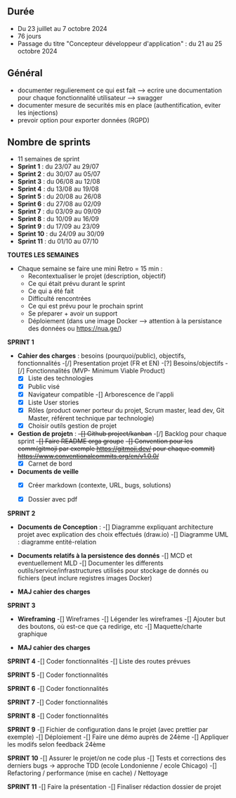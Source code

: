 ## Durée
  - Du 23 juillet au 7 octobre 2024
  - 76 jours
  - Passage du titre "Concepteur développeur d'application" : du 21 au 25 octobre 2024


## Général
  - documenter regulierement ce qui est fait --> ecrire une documentation pour chaque fonctionnalité utilisateur  --> swagger
  - documenter mesure de securités mis en place (authentification, eviter les injections)
  - prevoir option pour exporter données (RGPD)


## Nombre de sprints
  - 11 semaines de sprint
  - **Sprint 1** : du 23/07 au 29/07
  - **Sprint 2** : du 30/07 au 05/07
  - **Sprint 3** : du 06/08 au 12/08
  - **Sprint 4** : du 13/08 au 19/08
  - **Sprint 5** : du 20/08 au 26/08
  - **Sprint 6** : du 27/08 au 02/09
  - **Sprint 7** : du 03/09 au 09/09
  - **Sprint 8** : du 10/09 au 16/09
  - **Sprint 9** : du 17/09 au 23/09
  - **Sprint 10** : du 24/09 au 30/09
  - **Sprint 11** : du 01/10 au 07/10


**TOUTES LES SEMAINES**
  - Chaque semaine se faire une mini Retro = 15 min :
    - Recontextualiser le projet (description, objectif)
    - Ce qui était prévu durant le sprint
    - Ce qui a été fait
    - Difficulté rencontrées
    - Ce qui est prévu pour le prochain sprint
    - Se pŕeparer + avoir un support
    - Déploiement (dans une image Docker --> attention à la persistance des données ou https://nua.ge/)


**SPRINT 1**
  - **Cahier des charges** : besoins (pourquoi/public), objectifs, fonctionnalités
    -[/] Presentation projet (FR et EN)
    -[?] Besoins/objectifs
    -[/] Fonctionnalités (MVP- Minimum Viable Product)
    -[X] Liste des technologies
    -[X] Public visé
    -[X] Navigateur compatible
    -[] Arborescence de l'appli
    -[X] Liste User stories
    -[X] Rôles (product owner porteur du projet, Scrum master, lead dev, Git Master, référent technique par technologie)
    -[X] Choisir outils gestion de projet

  - **Gestion de projetn** :
    ~~-[] Github project/kanban~~
    -[/] Backlog pour chaque sprint
    ~~-[] Faire README orga groupe~~
    ~~-[] Convention pour les comm(gitmoji par exemple https://gitmoji.dev/ pour chaque commit) https://www.conventionalcommits.org/en/v1.0.0/~~
    -[X] Carnet de bord

  - **Documents de veille**
    -[X] Créer markdown (contexte, URL, bugs, solutions)
    -[X] Dossier avec pdf


**SPRINT 2**
  - **Documents de Conception** :
    -[] Diagramme expliquant architecture projet avec explication des choix effectués (draw.io)
    -[] Diagramme UML : diagramme entité-relation

  - **Documents relatifs à la persistence des donnés**
    -[] MCD et eventuellement MLD
    -[] Documenter les differents outils/service/infrastructures utilisés pour stockage de donnés ou fichiers (peut inclure registres images Docker)

  - **MAJ cahier des charges**


**SPRINT 3**
  - **Wireframing**
    -[] Wireframes
    -[] Légender les wireframes
    -[] Ajouter but des boutons, où est-ce que ça redirige, etc
    -[] Maquette/charte graphique

  - **MAJ cahier des charges**



**SPRINT 4**
    -[] Coder fonctionnalités
    -[] Liste des routes prévues


**SPRINT 5**
    -[] Coder fonctionnalités

**SPRINT 6**
    -[] Coder fonctionnalités

**SPRINT 7**
    -[] Coder fonctionnalités


**SPRINT 8**
    -[] Coder fonctionnalités


**SPRINT 9**
  -[] Fichier de configuration dans le projet (avec prettier par exemple)
  -[] Déploiement
  -[] Faire une démo auprès de 24ème
  -[] Appliquer les modifs selon feedback 24ème

**SPRINT 10**
  -[] Assurer le projet/on ne code plus
  -[] Tests et corrections des derniers bugs -> approche TDD (ecole Londonienne / ecole Chicago)
  -[] Refactoring / performance (mise en cache) / Nettoyage

**SPRINT 11**
  -[] Faire la présentation
  -[] Finaliser rédaction dossier de projet
